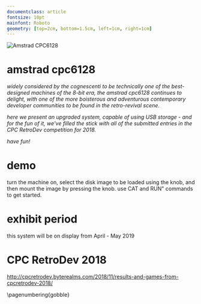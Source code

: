 ```yaml
---
documentclass: article
fontsize: 10pt
mainfont: Roboto
geometry: [top=2cm, bottom=1.5cm, left=1cm, right=1cm]
---
```

[cpc6128]: https://github.com/seclorum/timetron2019/raw/master/collection/cpc6128.png "Amstrad CPC6128"
![][cpc6128]

# amstrad cpc6128

*widely considered by the cognescenti to be technically one of the best-designed machines of the 8-bit era, the amstrad cpc6128 continues to delight, with one of the more boisterous and adventurous contemporary developer communities to be found in the retro-revival scene.*

*here we present an upgraded system, capable of using USB storage - and for the fun of it, we've filled the stick with all of the submitted entries in the CPC RetroDev competition for 2018.*

*have fun!*

# demo
turn the machine on, select the disk image to be loaded using the knob, and then mount the image by pressing the knob.  use CAT and RUN" commands to get started.

# exhibit period
this system will be on display from April - May 2019

# CPC RetroDev 2018 
http://cpcretrodev.byterealms.com/2018/11/results-and-games-from-cpcretrodev-2018/

\pagenumbering{gobble}

